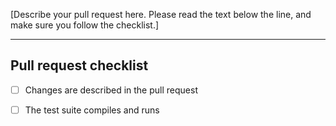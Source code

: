 [Describe your pull request here. Please read the text below the line, and make sure you follow the checklist.]

* * *

## Pull request checklist

- [ ]  Changes are described in the pull request

- [ ]  The test suite compiles and runs

